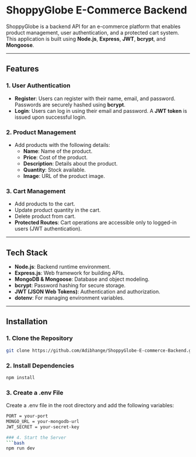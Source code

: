 # ShoppyGlobe E-Commerce Backend

ShoppyGlobe is a backend API for an e-commerce platform that enables product management, user authentication, and a protected cart system. This application is built using **Node.js**, **Express**, **JWT**, **bcrypt**, and **Mongoose**.

---

## Features

### 1. **User Authentication**

- **Register**: Users can register with their name, email, and password. Passwords are securely hashed using **bcrypt**.
- **Login**: Users can log in using their email and password. A **JWT token** is issued upon successful login.

### 2. **Product Management**

- Add products with the following details:
  - **Name**: Name of the product.
  - **Price**: Cost of the product.
  - **Description**: Details about the product.
  - **Quantity**: Stock available.
  - **Image**: URL of the product image.

### 3. **Cart Management**

- Add products to the cart.
- Update product quantity in the cart.
- Delete product from cart.
- **Protected Routes**: Cart operations are accessible only to logged-in users (JWT authentication).

---

## Tech Stack

- **Node.js**: Backend runtime environment.
- **Express.js**: Web framework for building APIs.
- **MongoDB & Mongoose**: Database and object modeling.
- **bcrypt**: Password hashing for secure storage.
- **JWT (JSON Web Tokens)**: Authentication and authorization.
- **dotenv**: For managing environment variables.

---

## Installation

### 1. Clone the Repository

```bash
git clone https://github.com/Adibhange/ShoppyGlobe-E-commerce-Backend.git
```

### 2. Install Dependencies

```bash
npm install
```

### 3. Create a .env File

Create a .env file in the root directory and add the following variables:

````bash
PORT = your-port
MONGO_URL = your-mongodb-url
JWT_SECRET = your-secret-key

### 4. Start the Server
```bash
npm run dev
````
